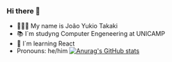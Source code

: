 ### Hi there 👋

- 🧑🏻‍💻 My name is João Yukio Takaki
- 📚 I`m studyng Computer Engeneering at UNICAMP
- 🌱 I`m learning React
- Pronouns: he/him
[![Anurag's GitHub stats](https://github-readme-stats.vercel.app/api?username=Joaotakaki1)](https://github.com/anuraghazra/github-readme-stats)